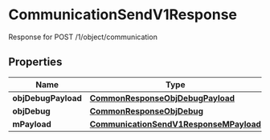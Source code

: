 

# CommunicationSendV1Response

Response for POST /1/object/communication

## Properties

| Name | Type | Description | Notes |
|------------ | ------------- | ------------- | -------------|
|**objDebugPayload** | [**CommonResponseObjDebugPayload**](CommonResponseObjDebugPayload.md) |  |  |
|**objDebug** | [**CommonResponseObjDebug**](CommonResponseObjDebug.md) |  |  [optional] |
|**mPayload** | [**CommunicationSendV1ResponseMPayload**](CommunicationSendV1ResponseMPayload.md) |  |  |



